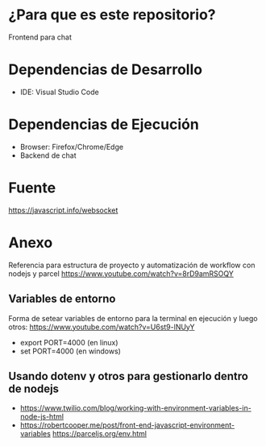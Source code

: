 # ¿Para que es este repositorio?

Frontend para chat

# Dependencias de Desarrollo

- IDE: Visual Studio Code

# Dependencias de Ejecución

- Browser: Firefox/Chrome/Edge
- Backend de chat

# Fuente

https://javascript.info/websocket

# Anexo

Referencia para estructura de proyecto y automatización de workflow con nodejs y parcel
https://www.youtube.com/watch?v=8rD9amRSOQY

## Variables de entorno

Forma de setear variables de entorno para la terminal en ejecución y luego otros: https://www.youtube.com/watch?v=U6st9-lNUyY

- export PORT=4000 (en linux)
- set PORT=4000 (en windows)

## Usando dotenv y otros para gestionarlo dentro de nodejs

- https://www.twilio.com/blog/working-with-environment-variables-in-node-js-html
- https://robertcooper.me/post/front-end-javascript-environment-variables https://parceljs.org/env.html

